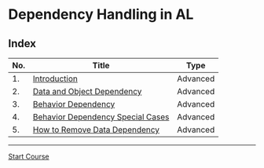 # Dependency Handling in AL
## Index
|No.|Title|Type|
|--|--|--|
|1.|[Introduction](./Pages/Introduction.md/#introduction)| Advanced
|2.|[Data and Object Dependency](./Pages/DependencyHandlingExample.md/#dependency-handling-example)| Advanced
|3.|[Behavior Dependency](./Pages/BehaviorDependencyHandlingExample.md/#behavior-dependency-handling)| Advanced
|4.|[Behavior Dependency Special Cases](./Pages/BehaviorDependencySpecialCases.md/#behavior-dependency-special-cases)| Advanced
|5.|[How to Remove Data Dependency](./Pages/HowToRemoveDataDependency.md)|Advanced|
___
[Start Course](./Pages/Introduction.md/#introduction)